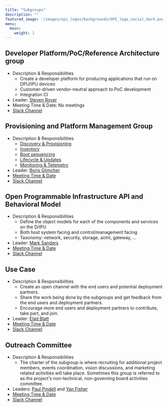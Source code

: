 ```yaml
---
title: "Subgroups"
description: ""
featured_image: '/images/opi_logos/backgrounds/OPI_logo_social_dark.png'
menu:
  main:
    weight: 1
---
```


## Developer Platform/PoC/Reference Architecture group

* Description & Responsibilities
  * Create a developer platform for producing applications that run on
    DPU/IPU devices
  * Customer-driven vendor-neutral approach to PoC development
  * Integration CI
* Leader: [Steven Royer](https://github.com/seroyer)
* Meeting Time & Date: No meetings
* [Slack Channel](https://opi-project.slack.com/archives/C033E418VCK)

## Provisioning and Platform Management Group

* Description & Responsibilities
  * [Discovery & Provisioning](https://github.com/opiproject/opi-prov-life/blob/main/PROVISIONING.md)
  * [Inventory](https://github.com/opiproject/opi-prov-life/blob/main/INVENTORY.md)
  * [Boot sequencing](https://github.com/opiproject/opi-prov-life/blob/main/BOOTSEQ.md)
  * [Lifecycle & Updates](https://github.com/opiproject/opi-prov-life/blob/main/LIFECYCLE.md)
  * [Monitoring & Telemetry](https://github.com/opiproject/opi-prov-life/blob/main/MONITORING.md)
* Leader: [Boris Glimcher](https://github.com/glimchb)
* [Meeting Time & Date](https://lists.opiproject.org/g/opi/ics/11517600/341223815/feed.ics)
* [Slack Channel](https://opi-project.slack.com/archives/C0342L6T7EC)

## Open Programmable Infrastructure API and Behavioral Model

* Description & Responsibilities
  * Define the object models for each of the components and services on the
    D/IPU
  * Both host system facing and control/management facing
  * Taxonomy: network, security, storage, ai/ml, gateway, …
* Leader: [Mark Sanders](https://github.com/sandersms)
* [Meeting Time & Date](https://lists.opiproject.org/g/opi/ics/11517600/341223815/feed.ics)
* [Slack Channel](https://opi-project.slack.com/archives/C0344KMEAKB)

## Use Case

* Description & Responsibilities
  * Create an open channel with the end users and potential deployment partners.
  * Share the work being done by the subgroups and get feedback from the end users
      and deployment partners.
  * Encourage more end users and deployment partners to contribute, take part, and join.
* Leader: [Elad Blatt](https://github.com/EB2210NV)
* [Meeting Time & Date](https://lists.opiproject.org/g/opi/ics/11517600/341223815/feed.ics)
* [Slack Channel](https://opi-project.slack.com/archives/C038BL2KFFU)

## Outreach Committee

* Description & Responsibilities
  * The charter of the subgroup is where recruiting for additional project members,
    events coordination, vision discussions, and marketing related activities will
    take place. Sometimes this group is referred to as the project's non-technical,
    non-governing board activities committee.
* Leaders: [Paul Pindell](https://github.com/pdp2shirts) and [Yan Fisher](https://github.com/yanfisher)
* [Meeting Time & Date](https://lists.opiproject.org/g/opi/ics/11517600/341223815/feed.ics)
* [Slack Channel](https://opi-project.slack.com/archives/C03U6QQ3PEX)
